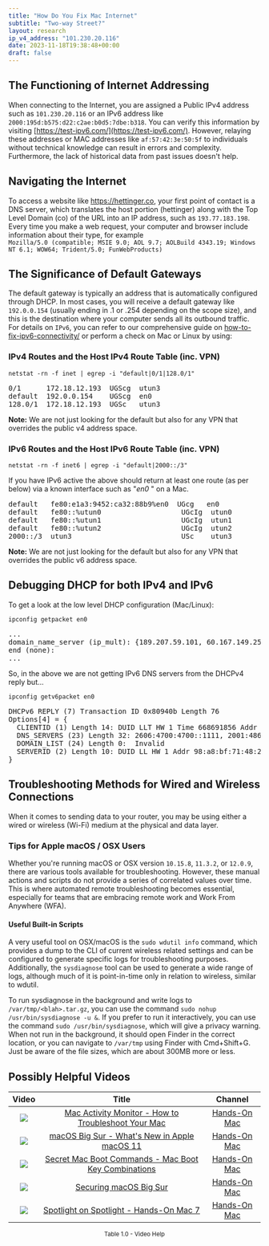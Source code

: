 ```yaml
---
title: "How Do You Fix Mac Internet"
subtitle: "Two-way Street?"
layout: research
ip_v4_address: "101.230.20.116"
date: 2023-11-18T19:38:48+00:00
draft: false
---
```


## The Functioning of Internet Addressing

When connecting to the Internet, you are assigned a Public IPv4 address such as ```101.230.20.116``` or an IPv6 address like ```2000:195d:b575:d22:c2ae:b0d5:7dbe:b318```. You can verify this information by visiting [https://test-ipv6.com/](https://test-ipv6.com/). However, relaying these addresses or MAC addresses like ```af:57:42:3e:50:5f``` to individuals without technical knowledge can result in errors and complexity. Furthermore, the lack of historical data from past issues doesn't help.
## Navigating the Internet
To access a website like https://hettinger.co, your first point of contact is a DNS server, which translates the host portion (hettinger) along with the Top Level Domain (co) of the URL into an IP address, such as ```193.77.183.198```. Every time you make a web request, your computer and browser include information about their type, for example <br>```Mozilla/5.0 (compatible; MSIE 9.0; AOL 9.7; AOLBuild 4343.19; Windows NT 6.1; WOW64; Trident/5.0; FunWebProducts)```
## The Significance of Default Gateways
The default gateway is typically an address that is automatically configured through DHCP. In most cases, you will receive a default gateway like ```192.0.0.154``` (usually ending in .1 or .254 depending on the scope size), and this is the destination where your computer sends all its outbound traffic. For details on ```IPv6```, you can refer to our comprehensive guide on [how-to-fix-ipv6-connectivity/](/blog/how-to-fix-ipv6-connectivity/) or perform a check on Mac or Linux by using:
<br>
### IPv4 Routes and the Host IPv4 Route Table (inc. VPN)
```netstat -rn -f inet | egrep -i "default|0/1|128.0/1"```

<pre>
0/1      172.18.12.193  UGScg  utun3
default  192.0.0.154    UGScg  en0
128.0/1  172.18.12.193  UGSc   utun3</pre>

**Note:** We are not just looking for the default but also for any VPN that overrides the public v4 address space.

### IPv6 Routes and the Host IPv6 Route Table (inc. VPN)
```netstat -rn -f inet6 | egrep -i "default|2000::/3"```

If you have IPv6 active the above should return at least one route (as per below) via a known interface such as "_en0_ " on a Mac. 

<pre>
default   fe80:e1a3:9452:ca32:88b9%en0  UGcg   en0
default   fe80::%utun0                   UGcIg  utun0
default   fe80::%utun1                   UGcIg  utun1
default   fe80::%utun2                   UGcIg  utun2
2000::/3  utun3                          USc    utun3</pre>

**Note:** We are not just looking for the default but also for any VPN that overrides the public v6 address space.
<br>

## Debugging DHCP for both IPv4 and IPv6

To get a look at the low level DHCP configuration (Mac/Linux): 

```ipconfig getpacket en0```

<pre>
...
domain_name_server (ip_mult): {189.207.59.101, 60.167.149.250}
end (none):
...</pre>

So, in the above we are not getting IPv6 DNS servers from the DHCPv4 reply but...

```ipconfig getv6packet en0```

<pre>
DHCPv6 REPLY (7) Transaction ID 0x80940b Length 76
Options[4] = {
  CLIENTID (1) Length 14: DUID LLT HW 1 Time 668691856 Addr af:57:42:3e:50:5f
  DNS_SERVERS (23) Length 32: 2606:4700:4700::1111, 2001:4860:4860::8844
  DOMAIN_LIST (24) Length 0:  Invalid
  SERVERID (2) Length 10: DUID LL HW 1 Addr 98:a8:bf:71:48:2f
}</pre>




## Troubleshooting Methods for Wired and Wireless Connections
When it comes to sending data to your router, you may be using either a wired or wireless (Wi-Fi) medium at the physical and data layer.
### Tips for Apple macOS / OSX Users
Whether you're running macOS or OSX version ```10.15.8```, ```11.3.2```, or ```12.0.9```, there are various tools available for troubleshooting. However, these manual actions and scripts do not provide a series of correlated values over time. This is where automated remote troubleshooting becomes essential, especially for teams that are embracing remote work and Work From Anywhere (WFA).
#### Useful Built-in Scripts
A very useful tool on OSX/macOS is the ```sudo wdutil info``` command, which provides a dump to the CLI of current wireless related settings and can be configured to generate specific logs for troubleshooting purposes. Additionally, the ```sysdiagnose``` tool can be used to generate a wide range of logs, although much of it is point-in-time only in relation to wireless, similar to wdutil.

To run sysdiagnose in the background and write logs to ```/var/tmp/<blah>.tar.gz```, you can use the command ```sudo nohup /usr/bin/sysdiagnose -u &```. If you prefer to run it interactively, you can use the command ```sudo /usr/bin/sysdiagnose```, which will give a privacy warning. When not run in the background, it should open Finder in the correct location, or you can navigate to ```/var/tmp``` using Finder with Cmd+Shift+G. Just be aware of the file sizes, which are about 300MB more or less.
## Possibly Helpful Videos

<link href="/plugins/lity/css/lity.min.css" rel="stylesheet">
<script src="/plugins/lity/js/lity.min.js"></script>
<div class="table1-start"></div>

|Video | Title | Channel |
| :---: | :---: | :---: |
|<a href="https://www.youtube.com/watch?v=TWzWd_DiaJ0" data-lity><img src="https://i.ytimg.com/vi/TWzWd_DiaJ0/default.jpg" class="img-fluid"></a>|<a href="https://www.youtube.com/watch?v=TWzWd_DiaJ0" data-lity>Mac Activity Monitor - How to Troubleshoot Your Mac</a>|<a target="_blank" href="https://www.youtube.com/channel/UCg43DP8MdHVcl4rFK_delBg" >Hands-On Mac</a>|
|<a href="https://www.youtube.com/watch?v=JMKi6o9kaZI" data-lity><img src="https://i.ytimg.com/vi/JMKi6o9kaZI/default.jpg" class="img-fluid"></a>|<a href="https://www.youtube.com/watch?v=JMKi6o9kaZI" data-lity>macOS Big Sur - What&#39;s New in Apple macOS 11</a>|<a target="_blank" href="https://www.youtube.com/channel/UCg43DP8MdHVcl4rFK_delBg" >Hands-On Mac</a>|
|<a href="https://www.youtube.com/watch?v=VwNYWAxHCgM" data-lity><img src="https://i.ytimg.com/vi/VwNYWAxHCgM/default.jpg" class="img-fluid"></a>|<a href="https://www.youtube.com/watch?v=VwNYWAxHCgM" data-lity>Secret Mac Boot Commands - Mac Boot Key Combinations</a>|<a target="_blank" href="https://www.youtube.com/channel/UCg43DP8MdHVcl4rFK_delBg" >Hands-On Mac</a>|
|<a href="https://www.youtube.com/watch?v=7KdhJimuhNw" data-lity><img src="https://i.ytimg.com/vi/7KdhJimuhNw/default.jpg" class="img-fluid"></a>|<a href="https://www.youtube.com/watch?v=7KdhJimuhNw" data-lity>Securing macOS Big Sur</a>|<a target="_blank" href="https://www.youtube.com/channel/UCg43DP8MdHVcl4rFK_delBg" >Hands-On Mac</a>|
|<a href="https://www.youtube.com/watch?v=RslZ4W1EPqk" data-lity><img src="https://i.ytimg.com/vi/RslZ4W1EPqk/default.jpg" class="img-fluid"></a>|<a href="https://www.youtube.com/watch?v=RslZ4W1EPqk" data-lity>Spotlight on Spotlight - Hands-On Mac 7</a>|<a target="_blank" href="https://www.youtube.com/channel/UCg43DP8MdHVcl4rFK_delBg" >Hands-On Mac</a>|

<center><small>Table 1.0 - Video Help</small></center>
 <br>
<div class="table1-end"></div>
<script type="text/javascript">
(function() {
    $('div.table1-start').nextUntil('div.table1-end', 'table').addClass('table thead-dark table-striped table-responsive rounded').attr('id', 't1');
    $('#t1').find('thead').addClass('thead-dark');
})();
</script>
